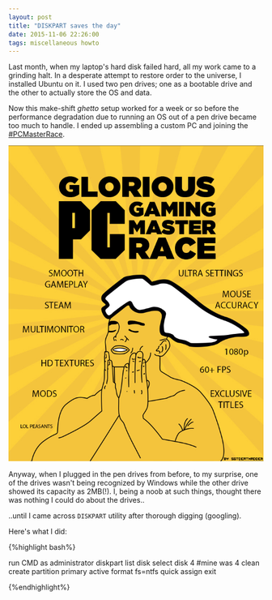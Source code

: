 ```yaml
---
layout: post
title: "DISKPART saves the day"
date: 2015-11-06 22:26:00
tags: miscellaneous howto
---
```


Last month, when my laptop's hard disk failed hard, all my work came to a grinding halt. In a desperate
attempt to restore order to the universe, I installed Ubuntu on it. I used two pen drives; one as a bootable drive and the other to actually store the OS and data.

Now this make-shift *ghetto* setup worked for a week or so before the performance degradation due to
running an OS out of a pen drive became too much to handle. I ended up assembling a custom PC and joining
the [#PCMasterRace](https://twitter.com/hashtag/pcmasterrace).

![pcmasterrace](./images/Glorious_pc_gaming_master_race_by_sasukekun17-d7mdjvo.jpg)

Anyway, when I plugged in the pen drives from before, to my surprise, one of the drives wasn't being recognized by Windows while the other drive showed its capacity as 2MB(!). I, being a noob at such things, thought there was nothing I could do about the drives..

..until I came across `DISKPART` utility after thorough digging (googling).

Here's what I did:

{%highlight bash%}

run CMD as administrator
diskpart
list disk
select disk 4 #mine was 4
clean
create partition primary
active
format fs=ntfs quick
assign
exit

{%endhighlight%}  
